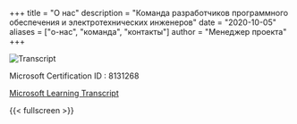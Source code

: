+++
title = "О нас"
description = "Команда разработчиков программного обеспечения и электротехнических инженеров"
date = "2020-10-05" 
aliases = ["о-нас", "команда", "контакты"]
author = "Менеджер проекта"
+++

![Transcript](/img/certs/transcript.webp)

<!-- ![Наша команда](../img/saun-team.webp) -->
Microsoft Certification ID : 8131268

[Microsoft Learning Transcript](https://learn.microsoft.com/en-us/users/glebsyrovatskiy-0660/transcript/vjzmminmk15qpm0?source=docs&tab=credentials-tab)


{{< fullscreen >}}